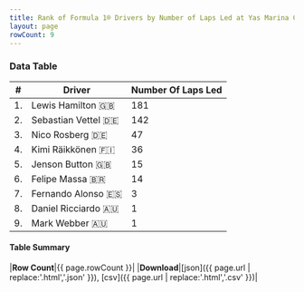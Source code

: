 ```yaml
---
title: Rank of Formula 1® Drivers by Number of Laps Led at Yas Marina Circuit
layout: page
rowCount: 9
---
```


<canvas id="chart" width="400" height="180"></canvas>
<script>
var data = {
    "datasets": [
        {
            "backgroundColor": [
                "#f3a935",
                "#f3a935",
                "#f3a935",
                "#f3a935",
                "#f3a935",
                "#f3a935",
                "#f3a935",
                "#f3a935",
                "#f3a935"
            ],
            "borderColor": [
                "#f68639",
                "#f68639",
                "#f68639",
                "#f68639",
                "#f68639",
                "#f68639",
                "#f68639",
                "#f68639",
                "#f68639"
            ],
            "borderWidth": 1,
            "data": [
                181.0,
                142.0,
                47.0,
                36.0,
                15.0,
                14.0,
                3.0,
                1.0,
                1.0
            ],
            "label": "Number Of Laps Led"
        }
    ],
    "labels": [
        "Lewis Hamilton",
        "Sebastian Vettel",
        "Nico Rosberg",
        "Kimi Räikkönen",
        "Jenson Button",
        "Felipe Massa",
        "Fernando Alonso",
        "Daniel Ricciardo",
        "Mark Webber"
    ]
};
var options = {
  legend: {
    display: false
  },
  scales: {
    xAxes: [{
      ticks: {
        beginAtZero: true,
        maxRotation: 180,
        display: window.innerWidth > 800
      }
    }],
    yAxes: [{
      ticks: {
        beginAtZero: true
      }
    }]
  },
  onResize: function(chart, size) {
    chart.options.scales.xAxes[0].ticks.display = size.width > 800;
  }
};
var chart = new Chart("chart", {
    data: data,
    type: 'bar',
    options: options
});
</script>

<!-- div id="chart-navigation">
<button onclick="window.location = chart.toBase64Image();">Save as Image</button>
<button onclick="window.location = chart.toBase64Image();">Hello</button>
<button onclick="window.location = chart.toBase64Image();">Hello</button>
<select>
<option>one</option>
<option>two</option>
<option>three</option>
</select>
</div -->




### Data Table

| # | Driver | Number Of Laps Led |
|--|--|--|
| 1. | Lewis Hamilton 🇬🇧 | 181 |
| 2. | Sebastian Vettel 🇩🇪 | 142 |
| 3. | Nico Rosberg 🇩🇪 | 47 |
| 4. | Kimi Räikkönen 🇫🇮 | 36 |
| 5. | Jenson Button 🇬🇧 | 15 |
| 6. | Felipe Massa 🇧🇷 | 14 |
| 7. | Fernando Alonso 🇪🇸 | 3 |
| 8. | Daniel Ricciardo 🇦🇺 | 1 |
| 9. | Mark Webber 🇦🇺 | 1 |

#### Table Summary

|**Row Count**|{{ page.rowCount }}|
|**Download**|[json]({{ page.url | replace:'.html','.json' }}), [csv]({{ page.url | replace:'.html','.csv' }})|
